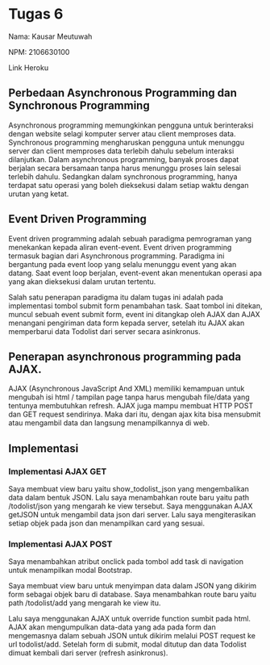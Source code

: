 # Tugas 6

Nama: Kausar Meutuwah

NPM: 2106630100

Link Heroku

## Perbedaan Asynchronous Programming dan Synchronous Programming

Asynchronous programming memungkinkan pengguna untuk berinteraksi dengan website selagi komputer server atau client
memproses data. Synchronous programming mengharuskan pengguna untuk menunggu server dan client memproses data terlebih
dahulu sebelum interaksi dilanjutkan. Dalam asynchronous programming, banyak proses dapat berjalan secara bersamaan
tanpa harus menunggu proses lain selesai terlebih dahulu. Sedangkan dalam synchronous programming, hanya terdapat satu
operasi yang boleh dieksekusi dalam setiap waktu dengan urutan yang ketat.

## Event Driven Programming

Event driven programming adalah sebuah paradigma pemrograman yang menekankan kepada aliran event-event. Event driven
programming termasuk bagian dari Asynchronous programming. Paradigma ini bergantung pada event loop yang selalu menunggu
event yang akan datang. Saat event loop berjalan, event-event akan menentukan operasi apa yang akan dieksekusi dalam
urutan tertentu.

Salah satu penerapan paradigma itu dalam tugas ini adalah pada implementasi tombol submit form penambahan task. Saat
tombol ini ditekan, muncul sebuah event submit form, event ini ditangkap oleh AJAX dan AJAX menangani pengiriman data
form kepada server, setelah itu AJAX akan memperbarui data Todolist dari server secara asinkronus.

## Penerapan asynchronous programming pada AJAX.

AJAX (Asynchronous JavaScript And XML) memiliki kemampuan untuk mengubah isi html / tampilan page tanpa harus mengubah
file/data yang tentunya membutuhkan refresh. AJAX juga mampu membuat HTTP POST dan GET request sendirinya. Maka dari
itu, dengan ajax kita bisa mensubmit atau mengambil data dan langsung menampilkannya di web.

## Implementasi

### Implementasi AJAX GET

Saya membuat view baru yaitu show_todolist_json yang mengembalikan data dalam bentuk JSON. Lalu saya menambahkan route
baru yaitu path /todolist/json yang mengarah ke view tersebut. Saya menggunakan AJAX getJSON untuk mengambil data json
dari server. Lalu saya mengiterasikan setiap objek pada json dan menampilkan card yang sesuai.

### Implementasi AJAX POST

Saya menambahkan atribut onclick pada tombol add task di navigation untuk menampilkan modal Bootstrap.

Saya membuat view baru untuk menyimpan data dalam JSON yang dikirim form sebagai objek baru di database. Saya
menambahkan route baru yaitu path /todolist/add yang mengarah ke view itu.

Lalu saya menggunakan AJAX untuk override function sumbit pada html. AJAX akan mengumpulkan data-data yang ada pada form
dan mengemasnya dalam sebuah JSON untuk dikirim melalui POST request ke url todolist/add. Setelah form di submit, modal
ditutup dan data Todolist dimuat kembali dari server (refresh asinkronus).



